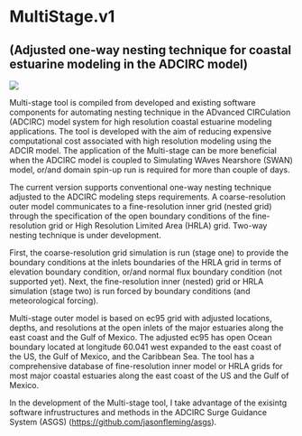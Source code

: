 # MultiStage.v1
## (Adjusted one-way nesting technique for coastal estuarine modeling in the ADCIRC model)

<img src="https://www.dropbox.com/s/4vhwgpfy8koae01/MultiStage.jpg?dl=0">

Multi-stage tool is compiled from developed and existing software components for automating nesting technique in the ADvanced CIRCulation (ADCIRC) model system for high resolution coastal estuarine modeling applications. The tool is developed with the aim of reducing expensive computational cost associated with high resolution modeling using the ADCIR model. The application of the Multi-stage can be more beneficial when the ADCIRC model is coupled to Simulating WAves Nearshore (SWAN) model, or/and domain spin-up run is required for more than couple of days.

The current version supports conventional one-way nesting technique adjusted to the ADCIRC modeling steps requirements. A coarse-resolution outer model communicates to a fine-resolution inner grid (nested grid) through the specification of the open boundary conditions of the fine-resolution grid or High Resolution Limited Area (HRLA) grid. Two-way nesting technique is under development.

First, the coarse-resolution grid simulation is run (stage one) to provide the boundary conditions at the inlets boundaries of the HRLA grid in terms of elevation boundary condition, or/and normal flux boundary condition (not supported yet). Next, the fine-resolution inner (nested) grid or HRLA simulation (stage two) is run forced by boundary conditions (and meteorological forcing). 

Multi-stage outer model is based on ec95 grid with adjusted locations, depths, and resolutions at the open inlets of the major estuaries along the east coast and the Gulf of Mexico. The adjusted ec95 has open Ocean boundary located at longitude 60.041 west expanded to the east coast of the US, the Gulf of Mexico, and the Caribbean Sea. The tool has a comprehensive database of fine-resolution inner model or HRLA grids for most major coastal estuaries along the east coast of the US and the Gulf of Mexico.

In the development of the Multi-stage tool, I take advantage of the exisintg software infrustructures and methods in the ADCIRC Surge Guidance System (ASGS) (https://github.com/jasonfleming/asgs). 
